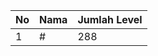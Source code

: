 | No | Nama            | Jumlah Level |
|----|-----------------|--------------|
| 1  | #    |    288        |
